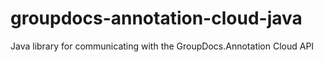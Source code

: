 # groupdocs-annotation-cloud-java
Java library for communicating with the GroupDocs.Annotation Cloud API
